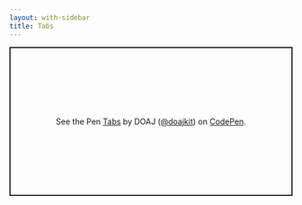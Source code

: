 ```yaml
---
layout: with-sidebar
title: Tabs
---
```


<p class="codepen" data-height="265" data-theme-id="light" data-default-tab="html,result" data-user="doajkit" data-slug-hash="BapyWLN" style="height: 265px; box-sizing: border-box; display: flex; align-items: center; justify-content: center; border: 2px solid; margin: 1em 0; padding: 1em;" data-pen-title="Tabs">
  <span>See the Pen <a href="https://codepen.io/doajkit/pen/BapyWLN">
  Tabs</a> by DOAJ (<a href="https://codepen.io/doajkit">@doajkit</a>)
  on <a href="https://codepen.io">CodePen</a>.</span>
</p>
<script async src="https://cpwebassets.codepen.io/assets/embed/ei.js"></script>
